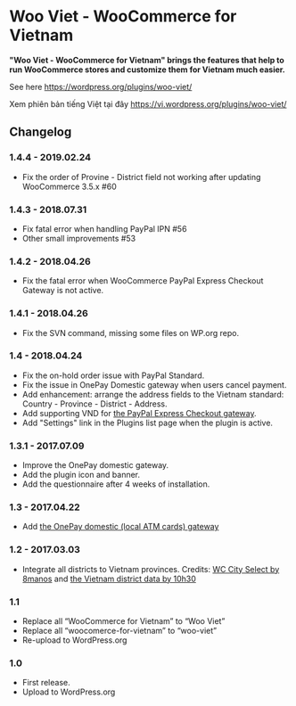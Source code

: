# Woo Viet - WooCommerce for Vietnam

**"Woo Viet - WooCommerce for Vietnam" brings the features that help to run WooCommerce stores and customize them for Vietnam much easier.**

See here https://wordpress.org/plugins/woo-viet/

Xem phiên bản tiếng Việt tại đây https://vi.wordpress.org/plugins/woo-viet/

## Changelog

### 1.4.4 - 2019.02.24

* Fix the order of Provine - District field not working after updating WooCommerce 3.5.x #60 

### 1.4.3 - 2018.07.31

* Fix fatal error when handling PayPal IPN #56
* Other small improvements #53

### 1.4.2 - 2018.04.26

* Fix the fatal error when WooCommerce PayPal Express Checkout Gateway is not active. 

### 1.4.1 - 2018.04.26

* Fix the SVN command, missing some files on WP.org repo. 

### 1.4 - 2018.04.24

* Fix the on-hold order issue with PayPal Standard.
* Fix the issue in OnePay Domestic gateway when users cancel payment.
* Add enhancement: arrange the address fields to the Vietnam standard: Country - Province - District - Address.
* Add supporting VND for [the PayPal Express Checkout gateway](https://docs.woocommerce.com/document/paypal-express-checkout/).
* Add "Settings" link in the Plugins list page when the plugin is active.

### 1.3.1 - 2017.07.09

* Improve the OnePay domestic gateway.
* Add the plugin icon and banner.
* Add the questionnaire after 4 weeks of installation.

### 1.3 - 2017.04.22
* Add [the OnePay domestic (local ATM cards) gateway](http://onepay.com.vn/)

### 1.2 - 2017.03.03
* Integrate all districts to Vietnam provinces. Credits: [WC City Select by 8manos](https://github.com/8manos/wc-city-select) and [the Vietnam district data by 10h30](https://github.com/htdat/woo-viet/issues/4#issuecomment-277449462)

### 1.1 
* Replace all “WooCommerce for Vietnam” to “Woo Viet”
* Replace all “woocomerce-for-vietnam” to “woo-viet”
* Re-upload to WordPress.org

### 1.0 
* First release.
* Upload to WordPress.org
